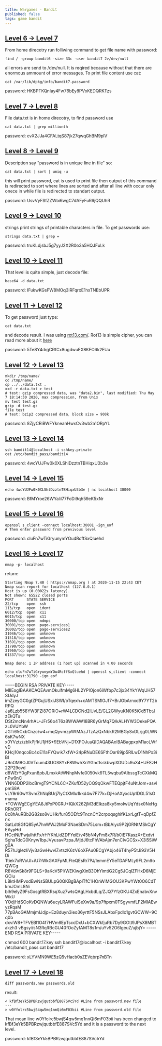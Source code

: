 ```yaml
---
title: Wargames - Bandit
published: false 
tags: game bandit
---
```



## [Level 6 -> Level 7](https://overthewire.org/wargames/bandit/bandit6.html)

From home direcotry run folliwing command to get file name with password:

```
find / -group bandit6 -size 33c -user bandit7 2>/dev/null
```

all errors are send to /dev/null. It is reqired because without that there are enormous ammount of error messages. To print file content use cat:


```
cat /var/lib/dpkg/info/bandit7.password
```

password: HKBPTKQnIay4Fw76bEy8PVxKEDQRKTzs

## [Level 7 -> Level 8](https://overthewire.org/wargames/bandit/bandit7.html)

File data.txt is in home direcotry, to find password use

```
cat data.txt | grep millionth
```

password: cvX2JJa4CFALtqS87jk27qwqGhBM9plV

## [Level 8 -> Level 9](https://overthewire.org/wargames/bandit/bandit8.html)

Description say "password is in unique line in file" so:

```
cat data.txt | sort | uniq -u
```

this will print password, cat is used to print file then output of this command is redirected to sort where lines are sorted and after all line with occur only onece in while file is redirected to standart output.

password: UsvVyFSfZZWbi6wgC7dAFyFuR6jQQUhR

## [Level 9 -> Level 10](https://overthewire.org/wargames/bandit/bandit9.html)

strings print strings of printable characters in file. To get passwords use:

```
strings data.txt | grep =
```

password: truKLdjsbJ5g7yyJ2X2R0o3a5HQJFuLk


## [Level 10 -> Level 11](https://overthewire.org/wargames/bandit/bandit10.html)

That level is quite simple, just decode file:

```
base64 -d data.txt
```

password: IFukwKGsFW8MOq3IRFqrxE1hxTNEbUPR

## [Level 11 -> Level 12](https://overthewire.org/wargames/bandit/bandit11.html)

To get password just type:

```
cat data.txt
```

and decode result. I was using [rot13.com/](https://rot13.com/). Rot13 is simple cipher, you can read more about it [here](https://en.wikipedia.org/wiki/ROT13)

password: 5Te8Y4drgCRfCx8ugdwuEX8KFC6k2EUu

## [Level 12 -> Level 13](https://overthewire.org/wargames/bandit/bandit12.html)



```
mkdir /tmp/name/
cd /tmp/name/
cp ../../data.txt .
xxd -r data.txt > test
# test: gzip compressed data, was "data2.bin", last modified: Thu May  7 18:14:30 2020, max compression, from Unix
mv test test.gz
gzip -d test.gz
file test
# test: bzip2 compressed data, block size = 900k

```

password: 8ZjyCRiBWFYkneahHwxCv3wb2a1ORpYL

## [Level 13 -> Level 14](https://overthewire.org/wargames/bandit/bandit14.html)



```
ssh bandit14@localhost -i sshkey.private
cat /etc/bandit_pass/bandit14

```

password: 4wcYUJFw0k0XLShlDzztnTBHiqxU3b3e

## [Level 14 -> Level 15](https://overthewire.org/wargames/bandit/bandit15.html)



```
echo 4wcYUJFw0k0XLShlDzztnTBHiqxU3b3e | nc localhost 30000
```

password: BfMYroe26WYalil77FoDi9qh59eK5xNr

## [Level 15 -> Level 16](https://overthewire.org/wargames/bandit/bandit16.html)


```
openssl s_client -connect localhost:30001 -ign_eof
# Then enter password from previvous level

```

password: cluFn7wTiGryunymYOu4RcffSxQluehd

## [Level 16 -> Level 17](https://overthewire.org/wargames/bandit/bandit17.html)


```
nmap -p- localhost
```

return: 

```
Starting Nmap 7.40 ( https://nmap.org ) at 2020-11-15 22:43 CET
Nmap scan report for localhost (127.0.0.1)
Host is up (0.00022s latency).
Not shown: 65522 closed ports
PORT      STATE SERVICE
22/tcp    open  ssh
113/tcp   open  ident
6012/tcp  open  x11
6015/tcp  open  x11
30000/tcp open  ndmps
30001/tcp open  pago-services1
30002/tcp open  pago-services2
31046/tcp open  unknown
31518/tcp open  unknown
31691/tcp open  unknown
31790/tcp open  unknown
31960/tcp open  unknown
61337/tcp open  unknown

Nmap done: 1 IP address (1 host up) scanned in 4.00 seconds
```

```
echo cluFn7wTiGryunymYOu4RcffSxQluehd | openssl s_client -connect localhost:31790 -ign_eof
```

-----BEGIN RSA PRIVATE KEY-----
MIIEogIBAAKCAQEAvmOkuifmMg6HL2YPIOjon6iWfbp7c3jx34YkYWqUH57SUdyJ
imZzeyGC0gtZPGujUSxiJSWI/oTqexh+cAMTSMlOJf7+BrJObArnxd9Y7YT2bRPQ
Ja6Lzb558YW3FZl87ORiO+rW4LCDCNd2lUvLE/GL2GWyuKN0K5iCd5TbtJzEkQTu
DSt2mcNn4rhAL+JFr56o4T6z8WWAW18BR6yGrMq7Q/kALHYW3OekePQAzL0VUYbW
JGTi65CxbCnzc/w4+mqQyvmzpWtMAzJTzAzQxNbkR2MBGySxDLrjg0LWN6sK7wNX
x0YVztz/zbIkPjfkU1jHS+9EbVNj+D1XFOJuaQIDAQABAoIBABagpxpM1aoLWfvD
KHcj10nqcoBc4oE11aFYQwik7xfW+24pRNuDE6SFthOar69jp5RlLwD1NhPx3iBl
J9nOM8OJ0VToum43UOS8YxF8WwhXriYGnc1sskbwpXOUDc9uX4+UESzH22P29ovd
d8WErY0gPxun8pbJLmxkAtWNhpMvfe0050vk9TL5wqbu9AlbssgTcCXkMQnPw9nC
YNN6DDP2lbcBrvgT9YCNL6C+ZKufD52yOQ9qOkwFTEQpjtF4uNtJom+asvlpmS8A
vLY9r60wYSvmZhNqBUrj7lyCtXMIu1kkd4w7F77k+DjHoAXyxcUp1DGL51sOmama
+TOWWgECgYEA8JtPxP0GRJ+IQkX262jM3dEIkza8ky5moIwUqYdsx0NxHgRRhORT
8c8hAuRBb2G82so8vUHk/fur85OEfc9TncnCY2crpoqsghifKLxrLgtT+qDpfZnx
SatLdt8GfQ85yA7hnWWJ2MxF3NaeSDm75Lsm+tBbAiyc9P2jGRNtMSkCgYEAypHd
HCctNi/FwjulhttFx/rHYKhLidZDFYeiE/v45bN4yFm8x7R/b0iE7KaszX+Exdvt
SghaTdcG0Knyw1bpJVyusavPzpaJMjdJ6tcFhVAbAjm7enCIvGCSx+X3l5SiWg0A
R57hJglezIiVjv3aGwHwvlZvtszK6zV6oXFAu0ECgYAbjo46T4hyP5tJi93V5HDi
Ttiek7xRVxUl+iU7rWkGAXFpMLFteQEsRr7PJ/lemmEY5eTDAFMLy9FL2m9oQWCg
R8VdwSk8r9FGLS+9aKcV5PI/WEKlwgXinB3OhYimtiG2Cg5JCqIZFHxD6MjEGOiu
L8ktHMPvodBwNsSBULpG0QKBgBAplTfC1HOnWiMGOU3KPwYWt0O6CdTkmJOmL8Ni
blh9elyZ9FsGxsgtRBXRsqXuz7wtsQAgLHxbdLq/ZJQ7YfzOKU4ZxEnabvXnvWkU
YOdjHdSOoKvDQNWu6ucyLRAWFuISeXw9a/9p7ftpxm0TSgyvmfLF2MIAEwyzRqaM
77pBAoGAMmjmIJdjp+Ez8duyn3ieo36yrttF5NSsJLAbxFpdlc1gvtGCWW+9Cq0b
dxviW8+TFVEBl1O4f7HVm6EpTscdDxU+bCXWkfjuRb7Dy9GOtt9JPsX8MBTakzh3
vBgsyi/sN3RqRBcGU40fOoZyfAMT8s1m/uYv52O6IgeuZ/ujbjY=
-----END RSA PRIVATE KEY-----


chmod 600 bandit17.key 
ssh bandit17@localhost -i bandit17.key
/etc/bandit_pass
cat bandit17

password: xLYVMN9WE5zQ5vHacb0sZEVqbrp7nBTn

## [Level 17 -> Level 18](https://overthewire.org/wargames/bandit/bandit18.html)

```
diff passwords.new passwords.old
```

result:

```
< kfBf3eYk5BPBRzwjqutbbfE887SVc5Yd #Line from password.new file
---
> w0Yfolrc5bwjS4qw5mq1nnQi6mF03bii #Line from password.old file

```

That mean line w0Yfolrc5bwjS4qw5mq1nnQi6mF03bii has been changed to kfBf3eYk5BPBRzwjqutbbfE887SVc5Yd and it is a password to the next level.

password: kfBf3eYk5BPBRzwjqutbbfE887SVc5Yd